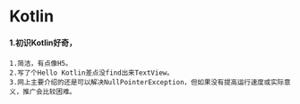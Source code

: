 # Kotlin#### 1.初识Kotlin好奇，	1.简洁，有点像H5。	2.写了个Hello Kotlin差点没find出来TextView。	3.网上主要介绍的还是可以解决NullPointerException，但如果没有提高运行速度或实际意义，推广会比较困难。